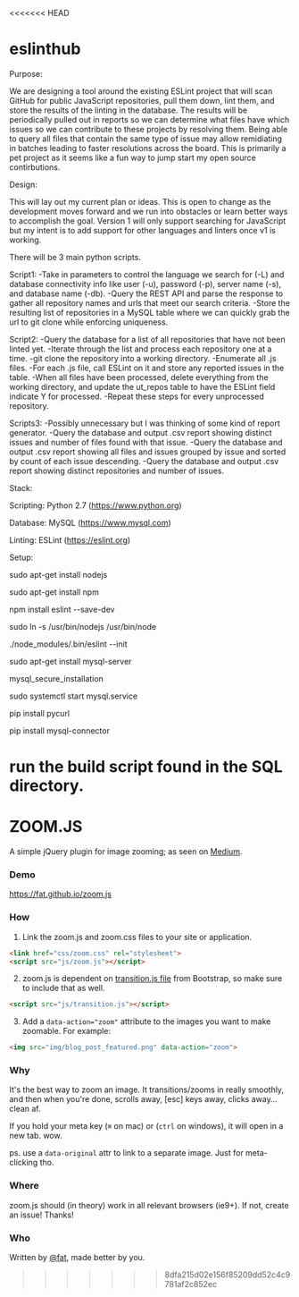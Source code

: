 <<<<<<< HEAD
# eslinthub

Purpose:

We are designing a tool around the existing ESLint project that will scan GitHub for public JavaScript repositories, pull them down, lint them, and store the results of the linting in the database. The results will be periodically pulled out in reports so we can determine what files have which issues so we can contribute to these projects by resolving them. Being able to query all files that contain the same type of issue may allow remidiating in batches leading to faster resolutions across the board. This is primarily a pet project as it seems like a fun way to jump start my open source contirbutions.

Design:

This will lay out my current plan or ideas. This is open to change as the development moves forward and we run into obstacles or learn better ways to accomplish the goal. Version 1 will only support searching for JavaScript but my intent is to add support for other languages and linters once v1 is working.

There will be 3 main python scripts.

Script1:
-Take in parameters to control the language we search for (-L) and database connectivity info like user (-u), password (-p), server name (-s), and database name (-db).
-Query the REST API and parse the response to gather all repository names and urls that meet our search criteria.
-Store the resulting list of repositories in a MySQL table where we can quickly grab the url to git clone while enforcing uniqueness.

Script2:
-Query the database for a list of all repositories that have not been linted yet. 
-Iterate through the list and process each repository one at a time.
-git clone the repository into a working directory.
-Enumerate all .js files.
-For each .js file, call ESLint on it and store any reported issues in the table.
-When all files have been processed, delete everything from the working directory, and update the ut_repos table to have the ESLint field indicate Y for processed.
-Repeat these steps for every unprocessed repository.

Scripts3:
-Possibly unnecessary but I was thinking of some kind of report generator.
-Query the database and output .csv report showing distinct issues and number of files found with that issue.
-Query the database and output .csv report showing all files and issues grouped by issue and sorted by count of each issue descending.
-Query the database and output .csv report showing distinct repositories and number of issues.




Stack:

Scripting: Python 2.7 (https://www.python.org)

Database: MySQL (https://www.mysql.com)

Linting: ESLint (https://eslint.org)

Setup:

sudo apt-get install nodejs

sudo apt-get install npm

npm install eslint --save-dev

sudo ln -s /usr/bin/nodejs /usr/bin/node

./node_modules/.bin/eslint --init

sudo apt-get install mysql-server

mysql_secure_installation

sudo systemctl start mysql.service

pip install pycurl

pip install mysql-connector

run the build script found in the SQL directory.
=======
# ZOOM.JS

A simple jQuery plugin for image zooming; as seen on [Medium](https://medium.com/designing-medium/image-zoom-on-medium-24d146fc0c20).

### Demo
https://fat.github.io/zoom.js

### How

1. Link the zoom.js and zoom.css files to your site or application.

  ```html
  <link href="css/zoom.css" rel="stylesheet">
  <script src="js/zoom.js"></script>
  ```

2. zoom.js is dependent on [transition.js file](https://raw.github.com/twbs/bootstrap/master/js/transition.js) from Bootstrap, so make sure to include that as well.

  ```html
  <script src="js/transition.js"></script>
  ```

3. Add a `data-action="zoom"` attribute to the images you want to make zoomable. For example:

  ```html
  <img src="img/blog_post_featured.png" data-action="zoom">
  ```


### Why

It's the best way to zoom an image. It transitions/zooms in really smoothly, and then when you're done, scrolls away, [esc] keys away, clicks away… clean af.

If you hold your meta key (`⌘` on mac) or (`ctrl` on windows), it will open in a new tab. wow.

ps. use a `data-original` attr to link to a separate image. Just for meta-clicking tho.


### Where

zoom.js should (in theory) work in all relevant browsers (ie9+). If not, create an issue! Thanks!


### Who

Written by <a href="//twitter.com/fat">@fat</a>, made better by you.
>>>>>>> 8dfa215d02e156f85209dd52c4c9781af2c852ec
